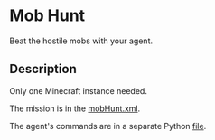 # Mob Hunt

Beat the hostile mobs with your agent.

## Description

Only one Minecraft instance needed.

The mission is in the [mobHunt.xml](mobHunt.xml).

The agent's commands are in a separate Python [file](agentCommands.py).